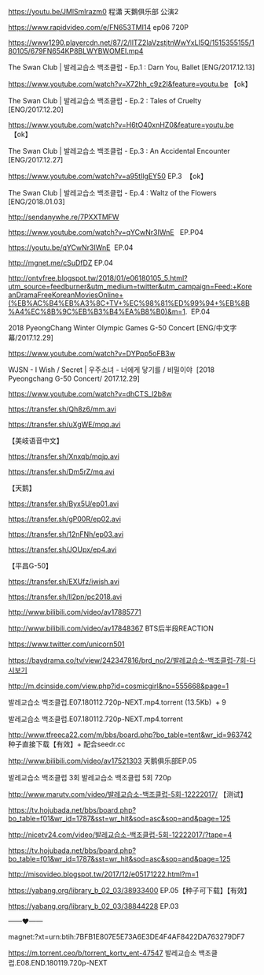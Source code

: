 
https://youtu.be/JMlSmlrazm0 程瀟 天鵝俱乐部 公演2

https://www.rapidvideo.com/e/FN653TMI14  ep06 720P


https://www1290.playercdn.net/87/2/IlTZ2laVzstjtnWwYxLI5Q/1515355155/180105/679FN654KP8BLWYBWOMEI.mp4


The Swan Club | 발레교습소 백조클럽 - Ep.1 : Darn You, Ballet [ENG/2017.12.13]

https://www.youtube.com/watch?v=X72hh_c9z2I&feature=youtu.be 【ok】

The Swan Club | 발레교습소 백조클럽 - Ep.2 : Tales of Cruelty [ENG/2017.12.20]

https://www.youtube.com/watch?v=H6tO40xnHZ0&feature=youtu.be  【ok】

The Swan Club | 발레교습소 백조클럽 - Ep.3 : An Accidental Encounter [ENG/2017.12.27]

https://www.youtube.com/watch?v=a95tIlgEY50  EP.3  【ok】

The Swan Club | 발레교습소 백조클럽 - Ep.4 : Waltz of the Flowers [ENG/2018.01.03]

http://sendanywhe.re/7PXXTMFW

https://www.youtube.com/watch?v=qYCwNr3IWnE   EP.P04

https://youtu.be/qYCwNr3IWnE  EP.04

http://mgnet.me/cSuDfDZ EP.04

http://ontvfree.blogspot.tw/2018/01/e06180105_5.html?utm_source=feedburner&utm_medium=twitter&utm_campaign=Feed:+KoreanDramaFreeKoreanMoviesOnline+(%EB%AC%B4%EB%A3%8C+TV+%EC%98%81%ED%99%94+%EB%8B%A4%EC%8B%9C%EB%B3%B4%EA%B8%B0)&m=1.  EP.04


2018 PyeongChang Winter Olympic Games G-50 Concert [ENG/中文字幕/2017.12.29]

https://www.youtube.com/watch?v=DYPpp5oFB3w

WJSN - I Wish / Secret | 우주소녀 - 너에게 닿기를 / 비밀이야  [2018 Pyeongchang G-50 Concert/ 2017.12.29]

https://www.youtube.com/watch?v=dhCTS_l2b8w

https://transfer.sh/Qh8z6/mm.avi

https://transfer.sh/uXgWE/mqq.avi

【美岐语音中文】

https://transfer.sh/Xnxqb/mqjp.avi

https://transfer.sh/Dm5rZ/mq.avi

【天鹅】

https://transfer.sh/Byx5U/ep01.avi

https://transfer.sh/gP00R/ep02.avi

https://transfer.sh/12nFNh/ep03.avi

https://transfer.sh/JOUpx/ep4.avi

【平昌G-50】

https://transfer.sh/EXUfz/iwish.avi

https://transfer.sh/ll2pn/pc2018.avi


http://www.bilibili.com/video/av17885771

http://www.bilibili.com/video/av17848367 BTS后半段REACTION

https://www.twitter.com/unicorn501

https://baydrama.co/tv/view/242347816/brd_no/2/발레교습소-백조클럽-7회-다시보기

http://m.dcinside.com/view.php?id=cosmicgirl&no=555668&page=1

 발레교습소 백조클럽.E07.180112.720p-NEXT.mp4.torrent (13.5Kb)  + 9

발레교습소 백조클럽.E07.180112.720p-NEXT.mp4.torrent

http://www.tfreeca22.com/m/bbs/board.php?bo_table=tent&wr_id=963742
 种子直接下载【有效】+ 配合seedr.cc

http://www.bilibili.com/video/av17521303  天鹅俱乐部EP.05

발레교습소 백조클럽 3회
발레교습소 백조클럽 5회 720p

http://www.marutv.com/video/발레교습소-백조클럽-5회-12222017/ 【测试】

https://tv.hojubada.net/bbs/board.php?bo_table=f01&wr_id=1787&sst=wr_hit&sod=asc&sop=and&page=125

http://nicetv24.com/video/발레교습소-백조클럽-5회-12222017/?tape=4

https://tv.hojubada.net/bbs/board.php?bo_table=f01&wr_id=1787&sst=wr_hit&sod=asc&sop=and&page=125

http://misovideo.blogspot.tw/2017/12/e05171222.html?m=1

https://yabang.org/library_b_02_03/38933400  EP.05【种子可下载】【有效】

https://yabang.org/library_b_02_03/38844228  EP.03

——♥——

magnet:?xt=urn:btih:7BFB1E807E5E73A6E3DE4F4AF8422DA763279DF7

https://m.torrent.ceo/b/torrent_kortv_ent-47547  발레교습소 백조클럽.E08.END.180119.720p-NEXT







